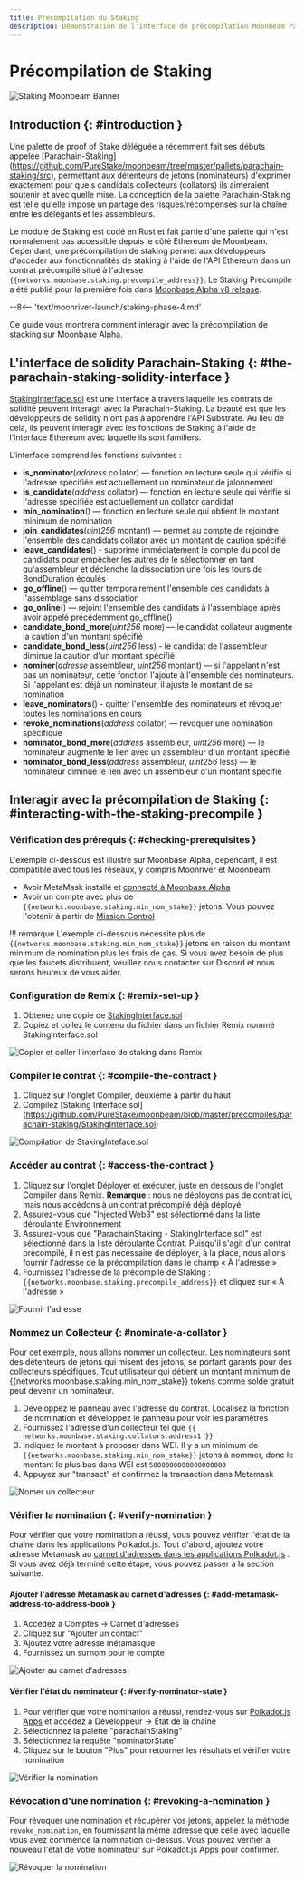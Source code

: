 ```yaml
---
title: Précompilation du Staking
description: Démonstration de l'interface de précompilation Moonbeam Parachain Staking Ethereum Solidity
---
```


# Précompilation de Staking

![Staking Moonbeam Banner](/images/staking/staking-precompile-banner.png)

## Introduction {: #introduction } 

Une palette de proof of Stake déléguée a récemment fait ses débuts appelée [Parachain-Staking] (https://github.com/PureStake/moonbeam/tree/master/pallets/parachain-staking/src), permettant aux détenteurs de jetons (nominateurs) d'exprimer exactement pour quels candidats collecteurs (collators) ils aimeraient soutenir et avec quelle mise. La conception de la palette Parachain-Staking est telle qu'elle impose un partage des risques/récompenses sur la chaîne entre les délégants et les assembleurs.

Le module de Staking est codé en Rust et fait partie d'une palette qui n'est normalement pas accessible depuis le côté Ethereum de Moonbeam. Cependant, une précompilation de staking permet aux développeurs d'accéder aux fonctionnalités de staking à l'aide de l'API Ethereum dans un contrat précompilé situé à l'adresse `{{networks.moonbase.staking.precompile_address}}`. Le Staking Precompile a été publié pour la première fois dans [Moonbase Alpha v8 release](https://moonbeam.network/announcements/testnet-upgrade-moonbase-alpha-v8/).

--8<-- 'text/moonriver-launch/staking-phase-4.md'

Ce guide vous montrera comment interagir avec la précompilation de stacking sur Moonbase Alpha.

## L'interface de solidity Parachain-Staking {: #the-parachain-staking-solidity-interface } 

[StakingInterface.sol](https://github.com/PureStake/moonbeam/blob/master/precompiles/parachain-staking/StakingInterface.sol) est une interface à travers laquelle les contrats de solidité peuvent interagir avec la Parachain-Staking. La beauté est que les développeurs de solidity n'ont pas à apprendre l'API Substrate. Au lieu de cela, ils peuvent interagir avec les fonctions de Staking à l'aide de l'interface Ethereum avec laquelle ils sont familiers.

L'interface comprend les fonctions suivantes :

- **is_nominator**(*address* collator) — fonction en lecture seule qui vérifie si l'adresse spécifiée est actuellement un nominateur de jalonnement
 - **is_candidate**(*address* collator) — fonction en lecture seule qui vérifie si l'adresse spécifiée est actuellement un collator candidat
 - **min_nomination**() — fonction en lecture seule qui obtient le montant minimum de nomination
 - **join_candidates**(*uint256* montant) — permet au compte de rejoindre l'ensemble des candidats collator avec un montant de caution spécifié
 - **leave_candidates**() - supprime immédiatement le compte du pool de candidats pour empêcher les autres de le sélectionner en tant qu'assembleur et déclenche la dissociation une fois les tours de BondDuration écoulés
 - **go_offline**() — quitter temporairement l'ensemble des candidats à l'assemblage sans dissociation
 - **go_online**() — rejoint l'ensemble des candidats à l'assemblage après avoir appelé précédemment go_offline()
 - **candidate_bond_more**(*uint256* more) — le candidat collateur augmente la caution d'un montant spécifié
 - **candidate_bond_less**(*uint256* less) - le candidat de l'assembleur diminue la caution d'un montant spécifié
 - **nominer**(*adresse* assembleur, *uint256* montant) — si l'appelant n'est pas un nominateur, cette fonction l'ajoute à l'ensemble des nominateurs. Si l'appelant est déjà un nominateur, il ajuste le montant de sa nomination
 - **leave_nominators**() - quitter l'ensemble des nominateurs et révoquer toutes les nominations en cours
 - **revoke_nominations**(*address* collator) — révoquer une nomination spécifique
 - **nominator_bond_more**(*address* assembleur, *uint256* more) — le nominateur augmente le lien avec un assembleur d'un montant spécifié
 - **nominator_bond_less**(*address* assembleur, *uint256* less) — le nominateur diminue le lien avec un assembleur d'un montant spécifié

## Interagir avec la précompilation de Staking {: #interacting-with-the-staking-precompile } 

### Vérification des prérequis {: #checking-prerequisites } 
L'exemple ci-dessous est illustré sur Moonbase Alpha, cependant, il est compatible avec tous les réseaux, y compris Moonriver et Moonbeam.

  - Avoir MetaMask installé et [connecté à Moonbase Alpha](/getting-started/moonbase/metamask/)
  - Avoir un compte avec plus de `{{networks.moonbase.staking.min_nom_stake}}` jetons. Vous pouvez l'obtenir à partir de [Mission Control](/getting-started/moonbase/faucet/)

!!! remarque
    L'exemple ci-dessous nécessite plus de `{{networks.moonbase.staking.min_nom_stake}}` jetons en raison du montant minimum de nomination plus les frais de gas. Si vous avez besoin de plus que les faucets distribuent, veuillez nous contacter sur Discord et nous serons heureux de vous aider.

### Configuration de Remix {: #remix-set-up } 
1. Obtenez une copie de [StakingInterface.sol](https://github.com/PureStake/moonbeam/blob/master/precompiles/parachain-staking/StakingInterface.sol)
2. Copiez et collez le contenu du fichier dans un fichier Remix nommé StakingInterface.sol

![Copier et coller l'interface de staking dans Remix](/images/staking/staking-precompile-1.png)

### Compiler le contrat {: #compile-the-contract } 
1. Cliquez sur l'onglet Compiler, deuxième à partir du haut
2. Compilez [Staking Interface.sol] (https://github.com/PureStake/moonbeam/blob/master/precompiles/parachain-staking/StakingInterface.sol)

![Compilation de StakingInteface.sol](/images/staking/staking-precompile-2.png)

### Accéder au contrat {: #access-the-contract } 
1. Cliquez sur l'onglet Déployer et exécuter, juste en dessous de l'onglet Compiler dans Remix. **Remarque** : nous ne déployons pas de contrat ici, mais nous accédons à un contrat précompilé déjà déployé
2. Assurez-vous que "Injected Web3" est sélectionné dans la liste déroulante Environnement
3. Assurez-vous que "ParachainStaking - StakingInterface.sol" est sélectionné dans la liste déroulante Contrat. Puisqu'il s'agit d'un contrat précompilé, il n'est pas nécessaire de déployer, à la place, nous allons fournir l'adresse de la précompilation dans le champ « À l'adresse »
4. Fournissez l'adresse de la précompile de Staking : `{{networks.moonbase.staking.precompile_address}}` et cliquez sur « À l'adresse »

![Fournir l'adresse](/images/staking/staking-precompile-3.png)

### Nommez un Collecteur {: #nominate-a-collator } 
Pour cet exemple, nous allons nommer un collecteur. Les nominateurs sont des détenteurs de jetons qui misent des jetons, se portant garants pour des collecteurs spécifiques. Tout utilisateur qui détient un montant minimum de {{networks.moonbase.staking.min_nom_stake}} tokens comme solde gratuit peut devenir un nominateur.

1. Développez le panneau avec l'adresse du contrat. Localisez la fonction de nomination et développez le panneau pour voir les paramètres
2. Fournissez l'adresse d'un collecteur tel que `{{ networks.moonbase.staking.collators.address1 }}`
3. Indiquez le montant à proposer dans WEI. Il y a un minimum de `{{networks.moonbase.staking.min_nom_stake}}` jetons à nommer, donc le montant le plus bas dans WEI est `5000000000000000000`
4. Appuyez sur "transact" et confirmez la transaction dans Metamask

![Nomer un collecteur](/images/staking/staking-precompile-4.png)

### Vérifier la nomination {: #verify-nomination } 
Pour vérifier que votre nomination a réussi, vous pouvez vérifier l'état de la chaîne dans les applications Polkadot.js. Tout d'abord, ajoutez votre adresse Metamask au [carnet d'adresses dans les applications Polkadot.js](https://polkadot.js.org/apps/?rpc=wss%3A%2F%2Fwss.testnet.moonbeam.network#/addresses) . Si vous avez déjà terminé cette étape, vous pouvez passer à la section suivante.

#### Ajouter l'adresse Metamask au carnet d'adresses {: #add-metamask-address-to-address-book } 
1. Accédez à Comptes -> Carnet d'adresses
2. Cliquez sur "Ajouter un contact"
3. Ajoutez votre adresse métamasque
4. Fournissez un surnom pour le compte

![Ajouter au carnet d'adresses](/images/staking/staking-precompile-5.png)

#### Vérifier l'état du nominateur {: #verify-nominator-state } 
1. Pour vérifier que votre nomination a réussi, rendez-vous sur [Polkadot.js Apps](https://polkadot.js.org/apps/?rpc=wss%3A%2F%2Fwss.testnet.moonbeam.network#/chainstate) et accédez à Développeur -> État de la chaîne
2. Sélectionnez la palette "parachainStaking"
3. Sélectionnez la requête "nominatorState"
4. Cliquez sur le bouton "Plus" pour retourner les résultats et vérifier votre nomination

![Vérifier la nomination](/images/staking/staking-precompile-6.png)

### Révocation d'une nomination {: #revoking-a-nomination } 
Pour révoquer une nomination et récupérer vos jetons, appelez la méthode `revoke_nomination`, en fournissant la même adresse que celle avec laquelle vous avez commencé la nomination ci-dessus. Vous pouvez vérifier à nouveau l'état de votre nominateur sur Polkadot.js Apps pour confirmer.

![Révoquer la nomination](/images/staking/staking-precompile-7.png)

